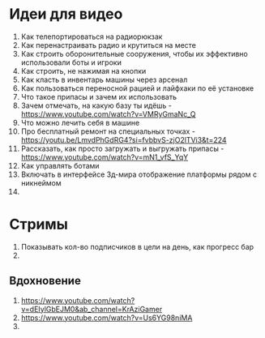 # Идеи для видео
1. Как телепортироваться на радиорюкзак
2. Как перенастраивать радио и крутиться на месте
3. Как строить оборонительные сооружения, чтобы их эффективно использовали боты и игроки
4. Как строить, не нажимая на кнопки
5. Как класть в инвентарь машины через арсенал
6. Как пользоваться переносной рацией и лайфхаки по её установке
7. Что такое припасы и зачем их использовать
8. Зачем отмечать, на какую базу ты идёшь - https://www.youtube.com/watch?v=VMRyGmaNc_Q
9. Что можно лечить себя в машине
10. Про бесплатный ремонт на специальных точках - https://youtu.be/LmvdPhGdRG4?si=fvbbvS-zjO2lTVi3&t=224
11. Рассказать, как просто загружать и выгружать припасы - https://www.youtube.com/watch?v=mN1_vfS_YqY
12. Как управлять ботами
13. Включать в интерфейсе 3д-мира отображение платформы рядом с никнеймом
14. 



# Стримы
1. Показывать кол-во подписчиков в цели на день, как прогресс бар
2. 

## Вдохновение
1. https://www.youtube.com/watch?v=dEIylGbEJM0&ab_channel=KrAziGamer
2. https://www.youtube.com/watch?v=Us6YG98niMA
3. 
